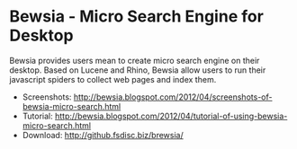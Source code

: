 # Bewsia - Micro Search Engine for Desktop

Bewsia provides users mean to create micro search engine on their desktop. Based on Lucene and Rhino, Bewsia allow users to run their javascript spiders to collect web pages and index them.

+ Screenshots: http://bewsia.blogspot.com/2012/04/screenshots-of-bewsia-micro-search.html
+ Tutorial: http://bewsia.blogspot.com/2012/04/tutorial-of-using-bewsia-micro-search.html
+ Download: http://github.fsdisc.biz/brewsia/
